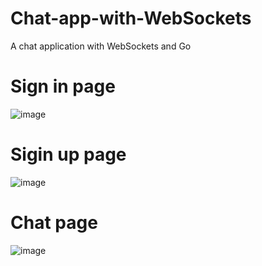 # Chat-app-with-WebSockets
A chat application with WebSockets and Go 
<h1>Sign in page</h1>

![image](https://user-images.githubusercontent.com/31760814/143402873-a5e5c353-da77-4ef7-ad69-69d09e4461c2.png)

<h1>Sigin up page</h1>

![image](https://user-images.githubusercontent.com/31760814/143402987-d324f995-877a-4487-a4ef-f9cdc5e9b27c.png)

<h1>Chat page</h1>

![image](https://user-images.githubusercontent.com/31760814/143405108-9010c07b-49fb-42de-89b2-7b7403de94bf.png)
